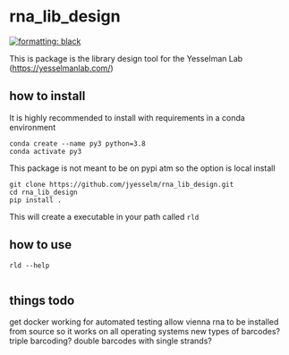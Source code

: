 # rna_lib_design

[![formatting: black](https://img.shields.io/badge/code%20style-black-000000.svg)](https://github.com/psf/black)


This is package is the library design tool for the Yesselman Lab (https://yesselmanlab.com/) 


## how to install 

It is highly recommended to install with requirements in a conda environment

```shell
conda create --name py3 python=3.8
conda activate py3 
```

This package is not meant to be on pypi atm so the option is local install
```shell
git clone https://github.com/jyesselm/rna_lib_design.git
cd rna_lib_design
pip install .
```
This will create a executable in your path called `rld` 

## how to use 

```shell
rld --help


```

## things todo 
get docker working for automated testing
    allow vienna rna to be installed from source so it works on all operating systems
new types of barcodes?
    triple barcoding?
    double barcodes with single strands?
